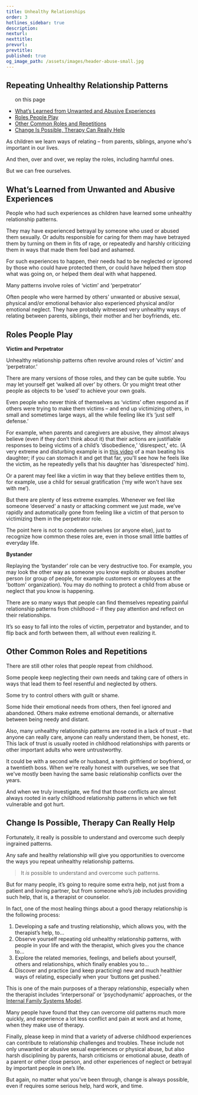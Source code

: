 ```yaml
---
title: Unhealthy Relationships
order: 3
hotlines_sidebar: true
description:
nexturl:
nexttitle:
prevurl:
prevtitle:
published: true
og_image_path: /assets/images/header-abuse-small.jpg
---
```


## Repeating Unhealthy Relationship Patterns

<ul class="onpage"><p class="onpage__header">on this page</p>
  <li><a href="#learned">What’s Learned from Unwanted and Abusive Experiences</a></li>
  <li><a href="#roles">Roles People Play</a></li>
  <li><a href="#other">Other Common Roles and Repetitions</a></li>
  <li><a href="#change">Change Is Possible, Therapy Can Really Help</a></li>
</ul>

As children we learn ways of relating – from parents, siblings, anyone who's important in our lives.

And then, over and over, we replay the roles, including harmful ones.

But we can free ourselves.

## <a name="learned">What’s Learned from Unwanted and Abusive Experiences</a>

People who had such experiences as children have learned some unhealthy relationship patterns.

They may have experienced betrayal by someone who used or abused them sexually. Or adults responsible for caring for them may have betrayed them by turning on them in fits of rage, or repeatedly and harshly criticizing them in ways that made them feel bad and ashamed.

For such experiences to happen, their needs had to be neglected or ignored by those who could have protected them, or could have helped them stop what was going on, or helped them deal with what happened.

Many patterns involve roles of ‘victim’ and ‘perpetrator’

Often people who were harmed by others' unwanted or abusive sexual, physical and/or emotional behavior also experienced physical and/or emotional neglect. They have probably witnessed very unhealthy ways of relating between parents, siblings, their mother and her boyfriends, etc.

## <a name="roles">Roles People Play</a>

**Victim and Perpetrator**

Unhealthy relationship patterns often revolve around roles of ‘victim’ and ‘perpetrator.’

There are many versions of those roles, and they can be quite subtle. You may let yourself get ‘walked all over’ by others. Or you might treat other people as objects to be ‘used’ to achieve your own goals.

Even people who never think of themselves as ‘victims’ often respond as if others were trying to make them victims – and end up victimizing others, in small and sometimes large ways, all the while feeling like it’s ‘just self defense.’

For example, when parents and caregivers are abusive, they almost always believe (even if they don’t think about it) that their actions are justifiable responses to being victims of a child’s ‘disobedience,’ ‘disrespect,’ etc. (A very extreme and disturbing example is in [this video](https://www.youtube.com/watch?v=Wl9y3SIPt7o) of a man beating his daughter; if you can stomach it and get that far, you'll see how he feels like the victim, as he repeatedly yells that his daughter has 'disrespected' him).

Or a parent may feel like a victim in way that they believe entitles them to, for example, use a child for sexual gratification (‘my wife won't have sex with me’).

But there are plenty of less extreme examples. Whenever we feel like someone ‘deserved’ a nasty or attacking comment we just made, we’ve rapidly and automatically gone from feeling like a victim of that person to victimizing them in the perpetrator role.

The point here is not to condemn ourselves (or anyone else), just to recognize how common these roles are, even in those small little battles of everyday life.

**Bystander**

Replaying the ‘bystander’ role can be very destructive too. For example, you may look the other way as someone you know exploits or abuses another person (or group of people, for example customers or employees at the 'bottom' organization). You may do nothing to protect a child from abuse or neglect that you know is happening.

There are so many ways that people can find themselves repeating painful relationship patterns from childhood – if they pay attention and reflect on their relationships.

It’s so easy to fall into the roles of victim, perpetrator and bystander, and to flip back and forth between them, all without even realizing it.

## <a name="other">Other Common Roles and Repetitions</a>

There are still other roles that people repeat from childhood.

Some people keep neglecting their own needs and taking care of others in ways that lead them to feel resentful and neglected by others.

Some try to control others with guilt or shame.

Some hide their emotional needs from others, then feel ignored and abandoned. Others make extreme emotional demands, or alternative between being needy and distant.

Also, many unhealthy relationship patterns are rooted in a lack of trust – that anyone can really care, anyone can really understand them, be honest, etc. This lack of trust is usually rooted in childhood relationships with parents or other important adults who were untrustworthy.

It could be with a second wife or husband, a tenth girlfriend or boyfriend, or a twentieth boss. When we're really honest with ourselves, we see that we've mostly been having the same basic relationship conflicts over the years.

And when we truly investigate, we find that those conflicts are almost always rooted in early childhood relationship patterns in which we felt vulnerable and got hurt.

## <a name="change">Change Is Possible, Therapy Can Really Help</a>

Fortunately, it really is possible to understand and overcome such deeply ingrained patterns.

Any safe and healthy relationship will give you opportunities to overcome the ways you repeat unhealthy relationship patterns.

> It _is_ possible to understand and overcome such patterns.

But for many people, it’s going to require some extra help, not just from a patient and loving partner, but from someone who’s _job_ includes providing such help, that is, a therapist or counselor.

In fact, one of the most healing things about a good therapy relationship is the following process:

1.  Developing a safe and trusting relationship, which allows you, with the therapist’s help, to…
2.  Observe yourself repeating old unhealthy relationship patterns, with people in your life and with the therapist, which gives you the chance to…
3.  Explore the related memories, feelings, and beliefs about yourself, others and relationships, which finally enables you to…
4.  Discover and practice (and keep practicing) new and much healthier ways of relating, especially when your ‘buttons get pushed.’

This is one of the main purposes of a therapy relationship, especially when the therapist includes ‘interpersonal’ or ‘psychodynamic’ approaches, or the [Internal Family Systems Model](http://www.selfleadership.org/).

Many people have found that they can overcome old patterns much more quickly, and experience a lot less conflict and pain at work and at home, when they make use of therapy.

Finally, please keep in mind that a variety of adverse childhood experiences can contribute to relationship challenges and troubles. These include not only unwanted or abusive sexual experiences or physical abuse, but also harsh disciplining by parents, harsh criticisms or emotional abuse, death of a parent or other close person, and other experiences of neglect or betrayal by important people in one’s life.

But again, no matter what you've been through, change is always possible, even if requires some serious help, hard work, and time.